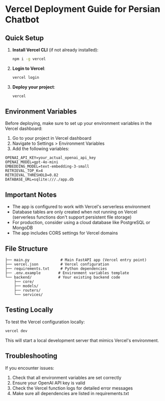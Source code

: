 # Vercel Deployment Guide for Persian Chatbot

## Quick Setup

1. **Install Vercel CLI** (if not already installed):
   ```bash
   npm i -g vercel
   ```

2. **Login to Vercel**:
   ```bash
   vercel login
   ```

3. **Deploy your project**:
   ```bash
   vercel
   ```

## Environment Variables

Before deploying, make sure to set up your environment variables in the Vercel dashboard:

1. Go to your project in Vercel dashboard
2. Navigate to Settings > Environment Variables
3. Add the following variables:

```
OPENAI_API_KEY=your_actual_openai_api_key
OPENAI_MODEL=gpt-4o-mini
EMBEDDING_MODEL=text-embedding-3-small
RETRIEVAL_TOP_K=4
RETRIEVAL_THRESHOLD=0.82
DATABASE_URL=sqlite:///./app.db
```

## Important Notes

- The app is configured to work with Vercel's serverless environment
- Database tables are only created when not running on Vercel (serverless functions don't support persistent file storage)
- For production, consider using a cloud database like PostgreSQL or MongoDB
- The app includes CORS settings for Vercel domains

## File Structure

```
├── main.py              # Main FastAPI app (Vercel entry point)
├── vercel.json          # Vercel configuration
├── requirements.txt     # Python dependencies
├── .env.example        # Environment variables template
└── backend/            # Your existing backend code
    ├── core/
    ├── models/
    ├── routers/
    └── services/
```

## Testing Locally

To test the Vercel configuration locally:

```bash
vercel dev
```

This will start a local development server that mimics Vercel's environment.

## Troubleshooting

If you encounter issues:

1. Check that all environment variables are set correctly
2. Ensure your OpenAI API key is valid
3. Check the Vercel function logs for detailed error messages
4. Make sure all dependencies are listed in requirements.txt
